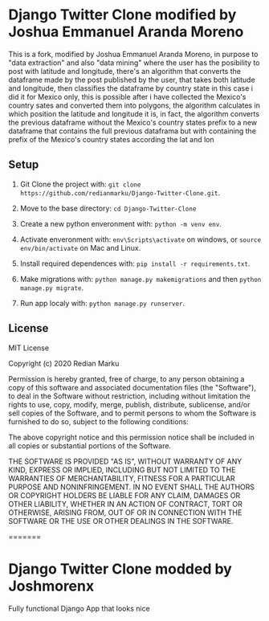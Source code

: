 # Django Twitter Clone modified by Joshua Emmanuel Aranda Moreno

This is a fork, modified by Joshua Emmanuel Aranda Moreno,
in purpose to "data extraction" and also "data mining" where the user
has the posibility to post with latitude and longitude, there's an algorithm
that converts the dataframe made by the post published by the user, that takes
both latitude and longitude, then classifies the dataframe by country state
in this case i did it for Mexico only, this is possible after i have collected the Mexico's country sates and converted them into polygons,
the algorithm calculates in which position the latitude and longitude it is, 
in fact, the algorithm converts the previous dataframe without the Mexico's country states prefix
to a new dataframe that contains the full previous dataframa but with containing the prefix of the
Mexico's country states according the lat and lon
## Setup

1. Git Clone the project with: ```git clone https://github.com/redianmarku/Django-Twitter-Clone.git```.

2. Move to the base directory: ```cd Django-Twitter-Clone```

3. Create a new python enveronment with: ```python -m venv env```.

4. Activate enveronment with: ```env\Scripts\activate``` on windows, or ```source env/bin/activate``` on Mac and Linux.

5. Install required dependences with: ```pip install -r requirements.txt```.

6. Make migrations with: ```python manage.py makemigrations``` and then ```python manage.py migrate```.

7. Run app localy with: ```python manage.py runserver```.

## License
MIT License

Copyright (c) 2020 Redian Marku

Permission is hereby granted, free of charge, to any person obtaining a copy
of this software and associated documentation files (the "Software"), to deal
in the Software without restriction, including without limitation the rights
to use, copy, modify, merge, publish, distribute, sublicense, and/or sell
copies of the Software, and to permit persons to whom the Software is
furnished to do so, subject to the following conditions:

The above copyright notice and this permission notice shall be included in all
copies or substantial portions of the Software.

THE SOFTWARE IS PROVIDED "AS IS", WITHOUT WARRANTY OF ANY KIND, EXPRESS OR
IMPLIED, INCLUDING BUT NOT LIMITED TO THE WARRANTIES OF MERCHANTABILITY,
FITNESS FOR A PARTICULAR PURPOSE AND NONINFRINGEMENT. IN NO EVENT SHALL THE
AUTHORS OR COPYRIGHT HOLDERS BE LIABLE FOR ANY CLAIM, DAMAGES OR OTHER
LIABILITY, WHETHER IN AN ACTION OF CONTRACT, TORT OR OTHERWISE, ARISING FROM,
OUT OF OR IN CONNECTION WITH THE SOFTWARE OR THE USE OR OTHER DEALINGS IN THE
SOFTWARE.

=======
# Django Twitter Clone modded by Joshmorenx

Fully functional Django App that looks nice

